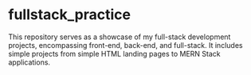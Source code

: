 # fullstack_practice

This repository serves as a showcase of my full-stack development projects, encompassing front-end, back-end, and full-stack. It includes simple projects from simple HTML landing pages to MERN Stack applications.

